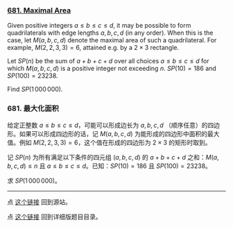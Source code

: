 ### [681. Maximal Area](https://projecteuler.net/problem=681)

Given positive integers $a \le b \le c \le d$, it may be possible to form quadrilaterals with edge lengths $a,b,c,d$ (in any order). When this is the case, let $M(a,b,c,d)$ denote the maximal area of such a quadrilateral. For example, $M(2,2,3,3)=6$, attained e.g. by a $2\times 3$ rectangle.

Let $SP(n)$ be the sum of $a+b+c+d$ over all choices $a \le b \le c \le d$ for which $M(a,b,c,d)$ is a positive integer not exceeding $n$.
$SP(10)=186$ and $SP(100)=23238$.

Find $SP(1\,000\,000)$.

### 681. 最大化面积

给定正整数 $a \le b \le c \le d$，可能可以形成边长为 $a,b,c,d$ （顺序任意）的四边形。如果可以形成四边形的话，记 $M(a,b,c,d)$ 为能形成的四边形中面积的最大值。例如 $M(2,2,3,3)=6$，这个值在形成的四边形为 $2 \times 3$ 的矩形时取到。

记 $SP(n)$ 为所有满足以下条件的四元组 $(a, b, c, d)$ 的 $a + b + c + d$ 之和：$M(a, b, c, d) \leq n$ 且 $a \leq b \leq c \leq d$。已知：$SP(10)=186$ 且 $SP(100)=23238$。

求 $SP(1\,000\,000)$。

---

点 [这个链接](https://fsy-juruo.github.io/pe-chinese-translation/) 回到源站。

点 [这个链接](https://fsy-juruo.github.io/pe-chinese-translation/detailed_content_archives.html) 回到详细版题目目录。